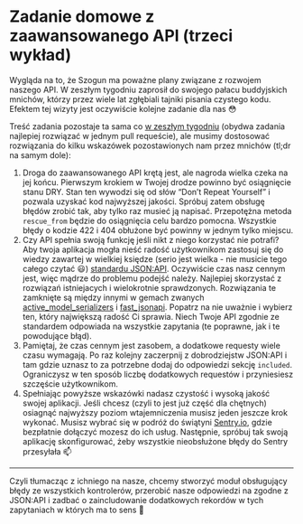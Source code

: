 # Zadanie domowe z zaawansowanego API (trzeci wykład)

Wygląda na to, że Szogun ma poważne plany związane z rozwojem naszego API. W zeszłym tygodniu zaprosił do swojego pałacu buddyjskich mnichów, którzy przez wiele lat zgłębiali tajniki pisania czystego kodu. Efektem tej wizyty jest oczywiście kolejne zadanie dla nas :flushed:

Treść zadania pozostaje ta sama co [w zeszłym tygodniu](https://github.com/daftcode/rorlevelup2019/tree/master/lecture_2/homework) (obydwa zadania najlepiej rozwiązać w jednym pull requeście), ale musimy dostosować rozwiązania do kilku wskazówek pozostawionych nam przez mnichów (tl;dr na samym dole):

1. Droga do zaawansowanego API krętą jest, ale nagroda wielka czeka na jej końcu. Pierwszym krokiem w Twojej drodze powinno być osiągnięcie stanu DRY. Stan ten wywodzi się od słów “Don’t Repeat Yourself” i pozwala uzyskać kod najwyższej jakości. Spróbuj zatem obsługę błędów zrobić tak, aby tylko raz musieć ją napisać. Przepotężna metoda `rescue_from` będzie do osiągnięcia celu bardzo pomocna. Wszystkie błędy o kodzie 422 i 404 obłużone być powinny w jednym tylko miejscu.
2. Czy API spełnia swoją funkcję jeśli nikt z niego korzystać nie potrafi? Aby twoja aplikacja mogła nieść radość użytkownikom zastosuj się do wiedzy zawartej w wielkiej księdze (serio jest wielka - nie musicie tego całego czytać :smiley:) [standardu JSON:API](https://jsonapi.org/format/). Oczywiście czas nasz cennym jest, więc mądrze do problemu podejść należy. Najlepiej skorzystać z rozwiązań istniejacych i wielokrotnie sprawdzonych. Rozwiązania te zamknięte są między innymi w gemach zwanych [active_model_serializers](https://github.com/rails-api/active_model_serializers) i [fast_jsonapi](https://github.com/Netflix/fast_jsonapi). Popatrz na nie uważnie i wybierz ten, który największą radość Ci sprawia. Niech Twoje API zgodnie ze standardem odpowiada na wszystkie zapytania (te poprawne, jak i te powodujące błąd).
3. Pamiętaj, że czas cennym jest zasobem, a dodatkowe requesty wiele czasu wymagają. Po raz kolejny zaczerpnij z dobrodziejstw JSON:API i tam gdzie uznasz to za potrzebne dodaj do odpowiedzi sekcję `included`. Ograniczysz w ten sposób liczbę dodatkowych requestów i przyniesiesz szczęście użytkownikom.
4. Spełniając powyższe wskazówki nadasz czystość i wysoką jakość swojej aplikacji. Jeśli chcesz (czyli to jest już część dla chętnych) osiagnąć najwyższy poziom wtajemniczenia musisz jeden jeszcze krok wykonać. Musisz wybrać się w podróż do świątyni [Sentry.io](https://sentry.io/), gdzie bezpłatnie dołączyć mozesz do ich usług. Następnie, spróbuj tak swoją aplikację skonfigurować, żeby wszystkie nieobsłużone błędy do Sentry przesyłała :mailbox:

---

Czyli tłumacząc z ichniego na nasze, chcemy stworzyć moduł obsługujący błędy ze wszystkich kontrolerów, przerobić nasze odpowiedzi na zgodne z JSON:API i zadbać o zaincludowanie dodatkowych rekordów w tych zapytaniach w których ma to sens :thinking:
